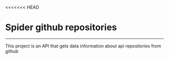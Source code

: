 <<<<<<< HEAD
# Spider github repositories

---

This project is an API that gets data information about api repositories from github

